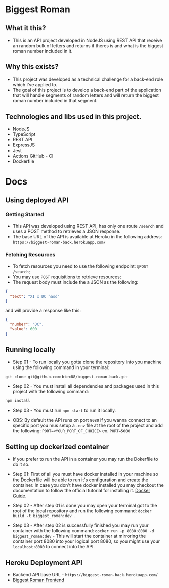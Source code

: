 # Biggest Roman

## What it this?
- This is an API project developed in NodeJS using REST API that receive an random bulk of letters and returns if theres is and what is the biggest roman number included in it.

## Why this exists?
- This project was developed as a technical challenge for a back-end role which I've applied to.
- The goal of this project is to develop a back-end part of the application that will handle segments of random letters and will return the biggest roman number included in that segment.

## Technologies and libs used in this project.
- NodeJS
- TypeScript
- REST API
- ExpressJS
- Jest
- Actions GitHub - CI
- Dockerfile

# Docs
## Using deployed API
### Getting Started
- This API was developed using REST API, has only one route ```/search``` and uses a POST method to retrieves a JSON response.
- The base URL of the API is available at Heroku in the following address: ```https://biggest-roman-back.herokuapp.com/```

### Fetching Resources
- To fetch resources you need to use the following endpoint: ```@POST /search```;
- You may use ```POST``` requisitions to retrieve resources;
- The request body must include the a JSON as the following:
```JSON
{
  "text": "XI x DC hasd"
}
```
and will provide a response like this:
```JSON
{
  "number": "DC",
  "value": 600
}
```

## Running locally
- Step 01 - To run locally you gotta clone the repository into you machine using the following command in your terminal:
```
git clone git@github.com:btex88/biggest-roman-back.git
```

- Step 02 - You must install all dependencies and packages used in this project with the following command:
```
npm install
```

- Step 03 - You must run ```npm start``` to run it locally.

- OBS: By default the API runs on port ```8080``` if you wanna connect to an specific port you mus setup a ```.env``` file at the root of the project and add the following: ```PORT=<YOUR_PORT_OF_CHOICE>``` ex. ```PORT=5000```

## Setting up dockerized container
- If you prefer to run the API in a container you may run the Dokerfile to do it so.

- Step 01: First of all you must have docker installed in your machine so the Dockerfile will be able to run it's configuration and create the container. In case you don't have docker installed you may checkout the documentation to follow the official tutorial for installing it. [Docker Guide](https://docs.docker.com/get-docker/).

- Step 02 - After step 01 is done you may open your terminal got to the root of the local repository and run the following command:
```docker build -t biggest_roman:dev .```

- Step 03 - After step 02 is successfully finished you may run your container with the following command:
```docker run -p 8080:8080 -d biggest_roman:dev``` - This will start the container at mirroring the container port 8080 into your logical port 8080, so you might use your ```localhost:8080``` to connect into the API.

## Heroku Deployment API
- Backend API base URL  - ```https://biggest-roman-back.herokuapp.com/```
- [Biggest Roman Frontend](https://biggest-roman.vercel.app/)
